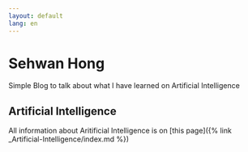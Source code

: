 ```yaml
---
layout: default
lang: en
---
```


# Sehwan Hong

Simple Blog to talk about what I have learned on Artificial Intelligence

## Artificial Intelligence

All information about Aritificial Intelligence is on [this page]({% link _Artificial-Intelligence/index.md %})
